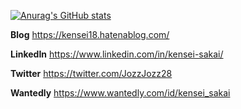 <!--
**kensei18/kensei18** is a ✨ _special_ ✨ repository because its `README.md` (this file) appears on your GitHub profile.

Here are some ideas to get you started:

- 🔭 I’m currently working on ...
- 🌱 I’m currently learning ...
- 👯 I’m looking to collaborate on ...
- 🤔 I’m looking for help with ...
- 💬 Ask me about ...
- 📫 How to reach me: ...
- 😄 Pronouns: ...
- ⚡ Fun fact: ...
-->

[![Anurag's GitHub stats](https://github-readme-stats.vercel.app/api?username=kensei18&count_private=true&show_icons=true)](https://github.com/anuraghazra/github-readme-stats)

**Blog**
https://kensei18.hatenablog.com/

**LinkedIn**
https://www.linkedin.com/in/kensei-sakai/

**Twitter**
https://twitter.com/JozzJozz28

**Wantedly**
https://www.wantedly.com/id/kensei_sakai
